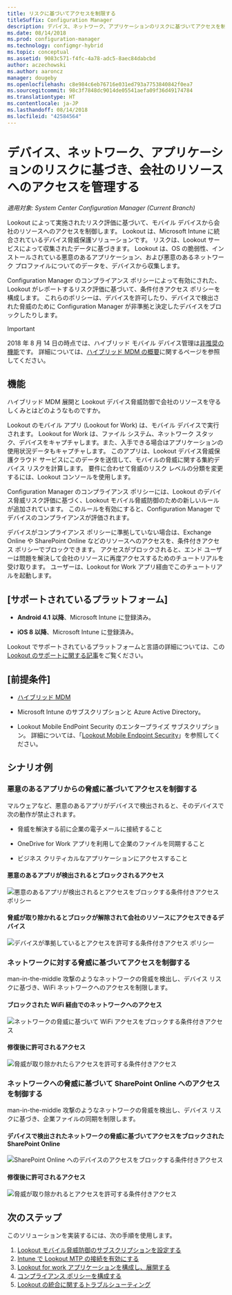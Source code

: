 ```yaml
---
title: リスクに基づいてアクセスを制限する
titleSuffix: Configuration Manager
description: デバイス、ネットワーク、アプリケーションのリスクに基づいてアクセスを制限します。
ms.date: 08/14/2018
ms.prod: configuration-manager
ms.technology: configmgr-hybrid
ms.topic: conceptual
ms.assetid: 9083c571-f4fc-4a78-adc5-8aec84dabcbd
author: aczechowski
ms.author: aaroncz
manager: dougeby
ms.openlocfilehash: c8e984c6eb76716e031ed793a7753840842f0ea7
ms.sourcegitcommit: 98c3f7848dc9014de05541aefa09f36d49174784
ms.translationtype: HT
ms.contentlocale: ja-JP
ms.lasthandoff: 08/14/2018
ms.locfileid: "42584564"
---
```

# <a name="manage-access-to-company-resource-based-on-device-network-and-application-risk"></a>デバイス、ネットワーク、アプリケーションのリスクに基づき、会社のリソースへのアクセスを管理する

*適用対象: System Center Configuration Manager (Current Branch)*

Lookout によって実施されたリスク評価に基づいて、モバイル デバイスから会社のリソースへのアクセスを制御します。 Lookout は、Microsoft Intune に統合されているデバイス脅威保護ソリューションです。 リスクは、Lookout サービスによって収集されたデータに基づきます。 Lookout は、OS の脆弱性、インストールされている悪意のあるアプリケーション、および悪意のあるネットワーク プロファイルについてのデータを、デバイスから収集します。 

Configuration Manager のコンプライアンス ポリシーによって有効にされた、Lookout がレポートするリスク評価に基づいて、条件付きアクセス ポリシーを構成します。 これらのポリシーは、デバイスを許可したり、デバイスで検出された脅威のために Configuration Manager が非準拠と決定したデバイスをブロックしたりします。

> [!Important]  
> 2018 年 8 月 14 日の時点では、ハイブリッド モバイル デバイス管理は[非推奨の機能](/sccm/core/plan-design/changes/deprecated/removed-and-deprecated-cmfeatures)です。 詳細については、[ハイブリッド MDM の概要](/sccm/mdm/understand/hybrid-mobile-device-management)に関するページを参照してください。<!--Intune feature 2683117-->  



## <a name="how-does-it-work"></a>機能

ハイブリッド MDM 展開と Lookout デバイス脅威防御で会社のリソースを守るしくみとはどのようなものですか。

Lookout のモバイル アプリ (Lookout for Work) は、モバイル デバイスで実行されます。 Lookout for Work は、ファイル システム、ネットワーク スタック、デバイスをキャプチャします。また、入手できる場合はアプリケーションの使用状況データもキャプチャします。 このアプリは、Lookout デバイス脅威保護クラウド サービスにこのデータを送信して、モバイルの脅威に関する集約デバイス リスクを計算します。 要件に合わせて脅威のリスク レベルの分類を変更するには、Lookout コンソールを使用します。  

Configuration Manager のコンプライアンス ポリシーには、Lookout のデバイス脅威リスク評価に基づく、Lookout モバイル脅威防御のための新しいルールが追加されています。 このルールを有効にすると、Configuration Manager でデバイスのコンプライアンスが評価されます。

デバイスがコンプライアンス ポリシーに準拠していない場合は、Exchange Online や SharePoint Online などのリソースへのアクセスを、条件付きアクセス ポリシーでブロックできます。 アクセスがブロックされると、エンド ユーザーは問題を解決して会社のリソースに再度アクセスするためのチュートリアルを受け取ります。 ユーザーは、Lookout for Work アプリ経由でこのチュートリアルを起動します。



## <a name="supported-platforms"></a>[サポートされているプラットフォーム]

- **Android 4.1 以降**、Microsoft Intune に登録済み。  

- **iOS 8 以降**、Microsoft Intune に登録済み。  


Lookout でサポートされているプラットフォームと言語の詳細については、この [Lookout のサポートに関する記事](https://personal.support.lookout.com/hc/articles/114094140253)をご覧ください。



## <a name="prerequisites"></a>[前提条件]

- [ハイブリッド MDM](/sccm/mdm/understand/hybrid-mobile-device-management)  

- Microsoft Intune のサブスクリプションと Azure Active Directory。  

- Lookout Mobile EndPoint Security のエンタープライズ サブスクリプション。 詳細については、「[Lookout Mobile Endpoint Security](https://www.lookout.com/products/mobile-endpoint-security)」を参照してください。  



## <a name="example-scenarios"></a>シナリオ例


### <a name="control-access-based-on-threat-from-malicious-apps"></a>悪意のあるアプリからの脅威に基づいてアクセスを制御する

マルウェアなど、悪意のあるアプリがデバイスで検出されると、そのデバイスで次の動作が禁止されます。

- 脅威を解決する前に企業の電子メールに接続すること  

- OneDrive for Work アプリを利用して企業のファイルを同期すること  

- ビジネス クリティカルなアプリケーションにアクセスすること  

#### <a name="access-blocked-when-malicious-apps-are-detected"></a>悪意のあるアプリが検出されるとブロックされるアクセス

![悪意のあるアプリが検出されるとアクセスをブロックする条件付きアクセス ポリシー](media/config-mgr-maliciousapps_blocked.png)

#### <a name="device-unblocked-and-is-able-to-access-company-resources-when-the-threat-is-remediated"></a>脅威が取り除かれるとブロックが解除されて会社のリソースにアクセスできるデバイス

![デバイスが準拠しているとアクセスを許可する条件付きアクセス ポリシー](media/config-mgr-maliciousapps-unblocked.png)


### <a name="control-access-based-on-threat-to-network"></a>ネットワークに対する脅威に基づいてアクセスを制御する

man-in-the-middle 攻撃のようなネットワークの脅威を検出し、デバイス リスクに基づき、WiFi ネットワークへのアクセスを制限します。

#### <a name="access-to-network-through-wifi-blocked"></a>ブロックされた WiFi 経由でのネットワークへのアクセス

![ネットワークの脅威に基づいて WiFi アクセスをブロックする条件付きアクセス](media/config-mgr-network-wifi-blocked.png)

#### <a name="access-granted-on-remediation"></a>修復後に許可されるアクセス

![脅威が取り除かれたらアクセスを許可する条件付きアクセス](media/config-mgr-network-wifi-unblocked.png)


### <a name="control-access-to-sharepoint-online-based-on-threat-to-network"></a>ネットワークへの脅威に基づいて SharePoint Online へのアクセスを制御する

man-in-the-middle 攻撃のようなネットワークの脅威を検出し、デバイス リスクに基づき、企業ファイルの同期を制限します。

#### <a name="access-blocked-sharepoint-online-based-on-network-threat-detected-on-the-device"></a>デバイスで検出されたネットワークの脅威に基づいてアクセスをブロックされた SharePoint Online

![SharePoint Online へのデバイスのアクセスをブロックする条件付きアクセス](media/config-mgr-network-spo-blocked.png)


#### <a name="access-granted-on-remediation"></a>修復後に許可されるアクセス

![脅威が取り除かれるとアクセスを許可する条件付きアクセス](media/config-mgr-network-spo-unblocked.png)



## <a name="next-steps"></a>次のステップ

このソリューションを実装するには、次の手順を使用します。  

1.  [Lookout モバイル脅威防御のサブスクリプションを設定する](set-up-your-subscription-with-lookout.md)
2.  [Intune で Lookout MTP の接続を有効にする](enable-lookout-connection-in-intune.md)
3.  [Lookout for work アプリケーションを構成し、展開する](configure-and-deploy-lookout-for-work-apps.md)
4.  [コンプライアンス ポリシーを構成する](enable-device-threat-protection-rule-compliance-policy.md)
5.  [Lookout の統合に関するトラブルシューティング](troubleshoot-lookout-integration.md)
